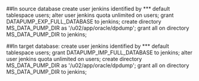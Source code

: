 ##In source database
create user jenkins identified by *** default tablespace users;
alter user jenkins quota unlimited on users;
grant DATAPUMP_EXP_FULL_DATABASE to jenkins;
create directory MS_DATA_PUMP_DIR as '/u02/app/oracle/dpdump';
grant all on directory MS_DATA_PUMP_DIR to jenkins;

##In target database:
create user jenkins identified by *** default tablespace users;
grant DATAPUMP_IMP_FULL_DATABASE to jenkins;
alter user jenkins quota unlimited on users;
create directory MS_DATA_PUMP_DIR as '/u02/app/oracle/dpdump';
grant all on directory MS_DATA_PUMP_DIR to jenkins;



